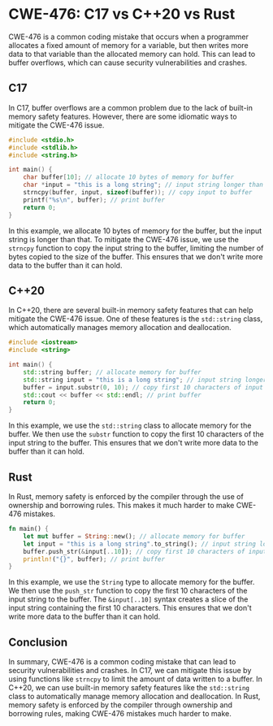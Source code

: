 # CWE-476: C17 vs C++20 vs Rust

CWE-476 is a common coding mistake that occurs when a programmer allocates a fixed amount of memory 
for a variable, but then writes more data to that variable than the allocated memory can hold. This 
can lead to buffer overflows, which can cause security vulnerabilities and crashes.

## C17

In C17, buffer overflows are a common problem due to the lack of built-in memory safety features. 
However, there are some idiomatic ways to mitigate the CWE-476 issue.

```c
#include <stdio.h>
#include <stdlib.h>
#include <string.h>

int main() {
    char buffer[10]; // allocate 10 bytes of memory for buffer
    char *input = "this is a long string"; // input string longer than buffer
    strncpy(buffer, input, sizeof(buffer)); // copy input to buffer
    printf("%s\n", buffer); // print buffer
    return 0;
}
```

In this example, we allocate 10 bytes of memory for the buffer, but the input string is longer than 
that. To mitigate the CWE-476 issue, we use the `strncpy` function to copy the input string to the 
buffer, limiting the number of bytes copied to the size of the buffer. This ensures that we don't 
write more data to the buffer than it can hold.

## C++20

In C++20, there are several built-in memory safety features that can help mitigate the CWE-476 
issue. One of these features is the `std::string` class, which automatically manages memory 
allocation and deallocation.

```c++
#include <iostream>
#include <string>

int main() {
    std::string buffer; // allocate memory for buffer
    std::string input = "this is a long string"; // input string longer than buffer
    buffer = input.substr(0, 10); // copy first 10 characters of input to buffer
    std::cout << buffer << std::endl; // print buffer
    return 0;
}
```

In this example, we use the `std::string` class to allocate memory for the buffer. We then use the 
`substr` function to copy the first 10 characters of the input string to the buffer. This ensures 
that we don't write more data to the buffer than it can hold.

## Rust

In Rust, memory safety is enforced by the compiler through the use of ownership and borrowing 
rules. This makes it much harder to make CWE-476 mistakes.

```rust
fn main() {
    let mut buffer = String::new(); // allocate memory for buffer
    let input = "this is a long string".to_string(); // input string longer than buffer
    buffer.push_str(&input[..10]); // copy first 10 characters of input to buffer
    println!("{}", buffer); // print buffer
}
```

In this example, we use the `String` type to allocate memory for the buffer. We then use the 
`push_str` function to copy the first 10 characters of the input string to the buffer. The 
`&input[..10]` syntax creates a slice of the input string containing the first 10 characters. This 
ensures that we don't write more data to the buffer than it can hold.

## Conclusion

In summary, CWE-476 is a common coding mistake that can lead to security vulnerabilities and 
crashes. In C17, we can mitigate this issue by using functions like `strncpy` to limit the amount 
of data written to a buffer. In C++20, we can use built-in memory safety features like the 
`std::string` class to automatically manage memory allocation and deallocation. In Rust, memory 
safety is enforced by the compiler through ownership and borrowing rules, making CWE-476 mistakes 
much harder to make.

